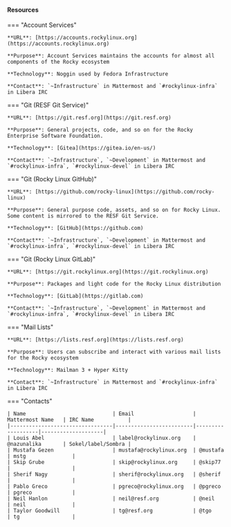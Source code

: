 
<h4>Resources</h4>

=== "Account Services"

    **URL**: [https://accounts.rockylinux.org](https://accounts.rockylinux.org)

    **Purpose**: Account Services maintains the accounts for almost all components of the Rocky ecosystem

    **Technology**: Noggin used by Fedora Infrastructure

    **Contact**: `~Infrastructure` in Mattermost and `#rockylinux-infra` in Libera IRC

=== "Git (RESF Git Service)"

    **URL**: [https://git.resf.org](https://git.resf.org)

    **Purpose**: General projects, code, and so on for the Rocky Enterprise Software Foundation.

    **Technology**: [Gitea](https://gitea.io/en-us/)

    **Contact**: `~Infrastructure`, `~Development` in Mattermost and `#rockylinux-infra`, `#rockylinux-devel` in Libera IRC

=== "Git (Rocky Linux GitHub)"

    **URL**: [https://github.com/rocky-linux](https://github.com/rocky-linux)

    **Purpose**: General purpose code, assets, and so on for Rocky Linux. Some content is mirrored to the RESF Git Service.

    **Technology**: [GitHub](https://github.com)

    **Contact**: `~Infrastructure`, `~Development` in Mattermost and `#rockylinux-infra`, `#rockylinux-devel` in Libera IRC


=== "Git (Rocky Linux GitLab)"

    **URL**: [https://git.rockylinux.org](https://git.rockylinux.org)

    **Purpose**: Packages and light code for the Rocky Linux distribution

    **Technology**: [GitLab](https://gitlab.com)

    **Contact**: `~Infrastructure`, `~Development` in Mattermost and `#rockylinux-infra`, `#rockylinux-devel` in Libera IRC

=== "Mail Lists"

    **URL**: [https://lists.resf.org](https://lists.resf.org)

    **Purpose**: Users can subscribe and interact with various mail lists for the Rocky ecosystem

    **Technology**: Mailman 3 + Hyper Kitty

    **Contact**: `~Infrastructure` in Mattermost and `#rockylinux-infra` in Libera IRC

=== "Contacts"

    | Name                            | Email                   | Mattermost Name   | IRC Name           |
    |---------------------------------|-------------------------|-------------------|--------------------|
    | Louis Abel                      | label@rockylinux.org    | @nazunalika       | Sokel/label/Sombra |
    | Mustafa Gezen                   | mustafa@rockylinux.org  | @mustafa          | mstg               |
    | Skip Grube                      | skip@rockylinux.org     | @skip77           |                    |
    | Sherif Nagy                     | sherif@rockylinux.org   | @sherif           |                    |
    | Pablo Greco                     | pgreco@rockylinux.org   | @pgreco           | pgreco             |
    | Neil Hanlon                     | neil@resf.org           | @neil             | neil               |
    | Taylor Goodwill                 | tg@resf.org             | @tgo              | tg                 |

